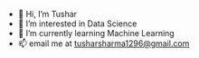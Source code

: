 - 👋 Hi, I’m Tushar
- 👀 I’m interested in Data Science
- 🌱 I’m currently learning Machine Learning
- 📫 email me at tusharsharma1296@gmail.com

<!---
Tushy12/Tushy12 is a ✨ special ✨ repository because its `README.md` (this file) appears on your GitHub profile.
You can click the Preview link to take a look at your changes.
--->
